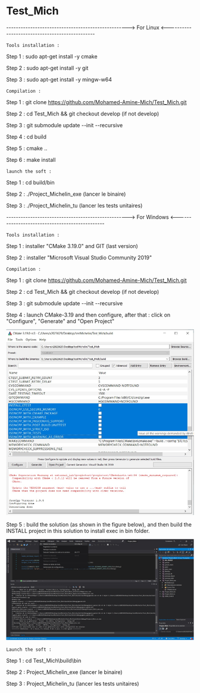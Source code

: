 # Test_Mich


---------------------------------------------------> For Linux <-----------------------------------------------

    Tools installation :

Step 1 : sudo apt-get install -y cmake

Step 2 : sudo apt-get install -y git

Step 3 : sudo apt-get install -y mingw-w64


    Compilation :

Step 1 : git clone https://github.com/Mohamed-Amine-Mich/Test_Mich.git

Step 2 : cd Test_Mich && git checkout develop (if not develop)

Step 3 : git submodule update --init --recursive

Step 4 : cd build

Step 5 : cmake ..

Step 6 : make install


    launch the soft :

Step 1 : cd build/bin

Step 2 : ./Project_Michelin_exe (lancer le binaire)

Step 3 : ./Project_Michelin_tu (lancer les tests unitaires)




---------------------------------------------------> For Windows <-----------------------------------------------

    Tools installation :

Step 1 : installer "CMake 3.19.0" and GIT (last version)

Step 2 : installer "Microsoft Visual Studio Community 2019"

    Compilation :

Step 1 : git clone https://github.com/Mohamed-Amine-Mich/Test_Mich.git

Step 2 : cd Test_Mich && git checkout develop (if not develop)

Step 3 : git submodule update --init --recursive

Step 4 : launch CMake-3.19 and then configure, after that : click on "Configure", "Generate" and "Open Project"

![configure_CMake](/ressources/screenShot_CMake_configure.jpg?raw=true "Title")

Step 5 : build the solution (as shown in the figure below), and then build the INSTALL project in this solution to install exec in bin folder.

![build_solution](/ressources/screenShot_build_solution.jpg?raw=true "Title")


    Launch the soft :

Step 1 : cd Test_Mich\build\bin

Step 2 : Project_Michelin_exe (lancer le binaire)

Step 3 : Project_Michelin_tu (lancer les tests unitaires)


